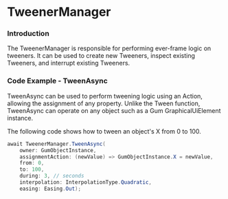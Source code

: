 # TweenerManager

### Introduction

The TweenerManager is responsible for performing ever-frame logic on tweeners. It can be used to create new Tweeners, inspect existing Tweeners, and interrupt existing Tweeners.

### Code Example - TweenAsync

TweenAsync can be used to perform tweening logic using an Action, allowing the assignment of any property. Unlike the Tween function, TweenAsync can operate on any object such as a Gum GraphicalUiElement instance.

The following code shows how to tween an object's X from 0 to 100.

```csharp
await TweenerManager.TweenAsync(
    owner: GumObjectInstance,
    assignmentAction: (newValue) => GumObjectInstance.X = newValue,
    from: 0,
    to: 100,
    during: 3, // seconds
    interpolation: InterpolationType.Quadratic,
    easing: Easing.Out);
```

